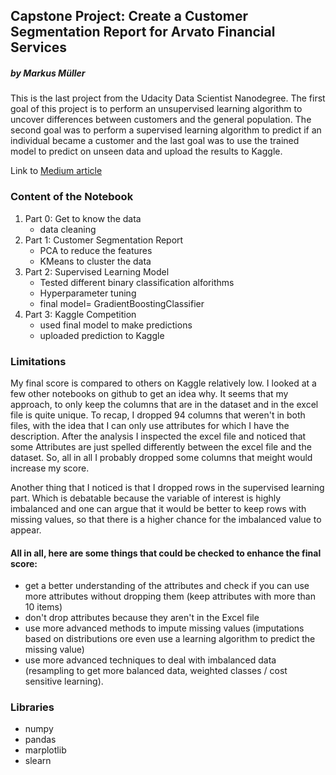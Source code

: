## Capstone Project: Create a Customer Segmentation Report for Arvato Financial Services
##### by Markus Müller

This is the last project from the Udacity Data Scientist Nanodegree.
The first goal of this project is to perform an unsupervised learning algorithm to uncover differences between customers and the general population. The second goal was to perform a supervised learning algorithm to predict if an individual became a customer and the last goal was to use the trained model to predict on unseen data and upload the results to Kaggle.

Link to <a href='https://medium.com/@markusmller_92879/udacity-data-scientist-nanodegree-capstone-project-using-unsupervised-and-supervised-algorithms-c1740532820a'>Medium article</a> 


### Content of the Notebook
1. Part 0: Get to know the data
    - data cleaning
2. Part 1: Customer Segmentation Report
    - PCA to reduce the features
    - KMeans to cluster the data
3. Part 2: Supervised Learning Model
    - Tested different binary classification alforithms 
    - Hyperparameter tuning
    - final model= GradientBoostingClassifier
4. Part 3: Kaggle Competition
    - used final model to make predictions
    - uploaded prediction to Kaggle
        
### Limitations
My final score is compared to others on Kaggle relatively low. I looked at a few other notebooks on github to get an idea why. It seems that my approach, to only keep the columns that are in the dataset and in the excel file is quite unique. To recap, I dropped 94 columns that weren't in both files, with the idea that I can only use attributes for which I have the description. After the analysis I inspected the excel file and noticed that some Attributes are just spelled differently between the excel file and the dataset. So, all in all I probably dropped some columns that meight would increase my score.

Another thing that I noticed is that I dropped rows in the supervised learning part. Which is debatable because the variable of interest is highly imbalanced and one can argue that it would be better to keep rows with missing values, so that there is a higher chance for the imbalanced value to appear.

#### All in all, here are some things that could be checked to enhance the final score:
- get a better understanding of the attributes and check if you can use more attributes without dropping them (keep attributes with more than 10 items)
- don't drop attributes because they aren't in the Excel file
- use more advanced methods to impute missing values (imputations based on distributions ore even use a learning algorithm to predict the missing value)
- use more advanced techniques to deal with imbalanced data (resampling to get more balanced data, weighted classes / cost sensitive learning).

### Libraries
- numpy
- pandas
- marplotlib
- slearn
